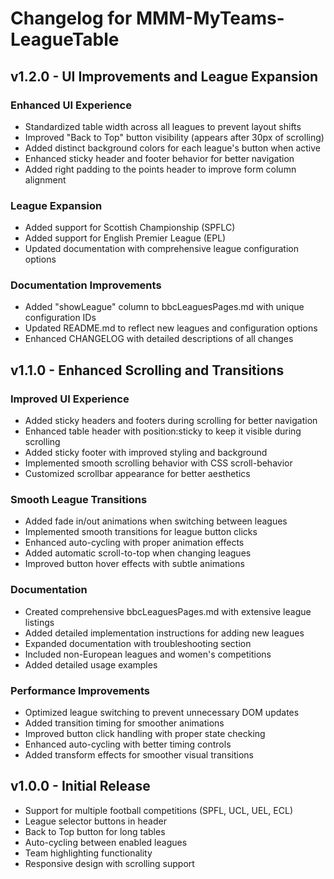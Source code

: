 # Changelog for MMM-MyTeams-LeagueTable

## v1.2.0 - UI Improvements and League Expansion

### Enhanced UI Experience
- Standardized table width across all leagues to prevent layout shifts
- Improved "Back to Top" button visibility (appears after 30px of scrolling)
- Added distinct background colors for each league's button when active
- Enhanced sticky header and footer behavior for better navigation
- Added right padding to the points header to improve form column alignment

### League Expansion
- Added support for Scottish Championship (SPFLC)
- Added support for English Premier League (EPL)
- Updated documentation with comprehensive league configuration options

### Documentation Improvements
- Added "showLeague" column to bbcLeaguesPages.md with unique configuration IDs
- Updated README.md to reflect new leagues and configuration options
- Enhanced CHANGELOG with detailed descriptions of all changes

## v1.1.0 - Enhanced Scrolling and Transitions

### Improved UI Experience
- Added sticky headers and footers during scrolling for better navigation
- Enhanced table header with position:sticky to keep it visible during scrolling
- Added sticky footer with improved styling and background
- Implemented smooth scrolling behavior with CSS scroll-behavior
- Customized scrollbar appearance for better aesthetics

### Smooth League Transitions
- Added fade in/out animations when switching between leagues
- Implemented smooth transitions for league button clicks
- Enhanced auto-cycling with proper animation effects
- Added automatic scroll-to-top when changing leagues
- Improved button hover effects with subtle animations

### Documentation
- Created comprehensive bbcLeaguesPages.md with extensive league listings
- Added detailed implementation instructions for adding new leagues
- Expanded documentation with troubleshooting section
- Included non-European leagues and women's competitions
- Added detailed usage examples

### Performance Improvements
- Optimized league switching to prevent unnecessary DOM updates
- Added transition timing for smoother animations
- Improved button click handling with proper state checking
- Enhanced auto-cycling with better timing controls
- Added transform effects for smoother visual transitions

## v1.0.0 - Initial Release

- Support for multiple football competitions (SPFL, UCL, UEL, ECL)
- League selector buttons in header
- Back to Top button for long tables
- Auto-cycling between enabled leagues
- Team highlighting functionality
- Responsive design with scrolling support